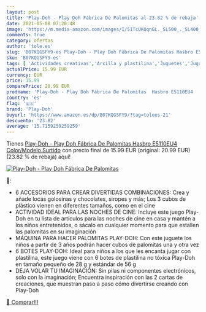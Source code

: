 ```yaml
---
layout: post
title: 'Play-Doh - Play Doh Fábrica De Palomitas al 23.82 % de rebaja'
date: 2021-05-08 07:20:48
image: 'https://m.media-amazon.com/images/I/51TcUKQqnGL._SL500_._SL400_.jpg'
comments: true
category: ofertas
author: 'tole.es'
slug: 'B07KQGSFY9-es Play-Doh - Play Doh Fábrica De Palomitas Hasbro E5110EU4...'
sku: 'B07KQGSFY9-es'
tags: [ 'Actividades creativas','Arcilla y plastilina','Juguetes','Juguetes y juegos','doh','hasbro','play','play-doh', ]
actualPrice: 15.99 EUR
currency: EUR
price: 15.99
comparePrice: 20.99 EUR
prodname: 'Play-Doh - Play Doh Fábrica De Palomitas  Hasbro E5110EU4    Color/Modelo Surtido'
country: 'es'
flag: '🇪🇸'
brand: 'Play-Doh'
buyurl: 'https://www.amazon.es/dp/B07KQGSFY9/?tag=tolees-21'
descuento: '23.82'
average: '15.7159259259259'
---
```


Tienes [Play-Doh - Play Doh Fábrica De Palomitas  Hasbro E5110EU4    Color/Modelo Surtido](https://www.amazon.es/dp/B07KQGSFY9/?tag=tolees-21) con precio final de  15.99 EUR (original: 20.99 EUR) (23.82 %  de rebaja) aqui!

[![Play-Doh - Play Doh Fábrica De Palomitas](https://m.media-amazon.com/images/I/51TcUKQqnGL._SL500_._SL400_.jpg)](https://www.amazon.es/dp/B07KQGSFY9/?tag=tolees-21)

🔎:

- 6 ACCESORIOS PARA CREAR DIVERTIDAS COMBINACIONES: Crea y añade locas golosinas y chocolates, siropes y más; Los 3 cubos de plástico vienen en diferentes tamaños, como en el cine
- ACTIVIDAD IDEAL PARA LAS NOCHES DE CINE: Incluye este juego Play-Doh en tu lista de artículos para las noches de cine en casa y mantén a los niños entretenidos, o sácalo en cualquier momento para que estallen las palomitas en su imaginación
- MÁQUINA PARA HACER PALOMITAS PLAY-DOH: Con este juguete los niños a partir de 3 años podrán hacer cubos de palomitas una y otra vez
- 6 BOTES PLAY-DOH: Ideal para niños a los que les encanta jugar con plastilina, este juego viene con 6 botes de plastilina no tóxica Play-Doh en tamaño pequeño de 28 g y estándar de 56 g
- DEJA VOLAR TU IMAGINACIÓN: Sin pilas ni componentes electrónicos, solo con la imaginación; Encuentra inspiración con las 2 cartas de creaciones, que muestran paso a paso cómo divertirse creando con Play-Doh

[🛒 Comprar!!!](https://www.amazon.es/dp/B07KQGSFY9/?tag=tolees-21)
